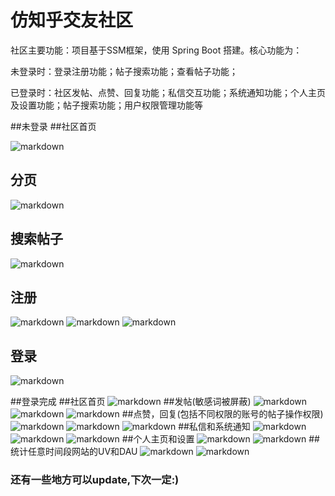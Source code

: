 # 仿知乎交友社区
社区主要功能：项目基于SSM框架，使用 Spring Boot 搭建。核心功能为：

未登录时：登录注册功能；帖子搜索功能；查看帖子功能；

已登录时：社区发帖、点赞、回复功能；私信交互功能；系统通知功能；个人主页及设置功能；帖子搜索功能；用户权限管理功能等

##未登录
##社区首页

![markdown](http://m.qpic.cn/psc?/V12P5Ftx2Qhc8x/FuOlPseFkXy6zf1*h9xoNi05ES*n8GfLkQPvB4*D*IimSmu9c5EvUrZ5u2TkGUmuQEg.ArDSps2WlTf6hP6ruh11RkGZoL1cCughsba1oY0!/b&bo=gAfuAwAAAAADF1g!&rf=viewer_4)

## 分页

![markdown](http://m.qpic.cn/psc?/V12P5Ftx2Qhc8x/FuOlPseFkXy6zf1*h9xoNuVgkbR*RFasjkhlgBwhn8gk7YKbPljY1MnT143lUVEbpUBo2CxIzl14.H5WiDvFjoELoZ1so4RK*m2swVwyTfo!/b&bo=gAfuAwAAAAADF1g!&rf=viewer_4)

## 搜索帖子

![markdown](http://m.qpic.cn/psc?/V12P5Ftx2Qhc8x/FuOlPseFkXy6zf1*h9xoNsKxOOTNvUfzhiNjR1I..0bJV*vDk3MDEs7U0ZUSep6JllPEsIqEdMEkKYibmc4jC5.xNbKD3kyTosC7vjZrBSQ!/b&bo=gAfSAgAAAAADF2U!&rf=viewer_4)

## 注册
![markdown](http://m.qpic.cn/psc?/V12P5Ftx2Qhc8x/PBfbIKZtAJlvfOqE04IdJRU0nE0KVME16CwQ.sgM.mCncrYJaB2YAwQiuH4fipCkXEVqPKHTkAeQ642BLWbDRg!!/b&bo=IwTGAgAAAAARB9M!&rf=viewer_4)
![markdown](http://m.qpic.cn/psc?/V12P5Ftx2Qhc8x/FuOlPseFkXy6zf1*h9xoNuK9X1g2sYfqxb1HJaBQi6c3Iz0XuOjyIOYK2fVsB3xHnEUPJu13vIaeDgKdbdCLYI0TbwXD2mi8wPW8nDcQw9w!/b&bo=IwSTAgAAAAARF5Y!&rf=viewer_4)
![markdown](http://m.qpic.cn/psc?/V12P5Ftx2Qhc8x/FuOlPseFkXy6zf1*h9xoNhPbxeBsr*rWYZ94FmOOmDZV9vPeidI.Sqfv1*HfJExl4Be.G5JbKbiKgyUk40W2wHPR*XnHYbH3fiqGgFHUFCw!/b&bo=KQSIAQAAAAARF4Q!&rf=viewer_4)

## 登录

![markdown](http://m.qpic.cn/psc?/V12P5Ftx2Qhc8x/FuOlPseFkXy6zf1*h9xoNqQP16FJEcKCBH5G1FrVLu8MdiFGOqm8OrRuLtTLxelNH2jgFXTeywlg*BZY2pkwxbQxU47DzjSj5jCMX0VZk8E!/b&bo=gAfPAgAAAAADF3g!&rf=viewer_4)

##登录完成
##社区首页
![markdown](http://m.qpic.cn/psc?/V12P5Ftx2Qhc8x/FuOlPseFkXy6zf1*h9xoNvgJC7h2XCLggqk*tJC30Ycrk*6ZUGhSYlI39F2ewN455hREFPcHlvWcxPATuMzRi2W7MTYXnBiQhc1UOloqduo!/b&bo=gAesAwAAAAADFxo!&rf=viewer_4)
##发帖(敏感词被屏蔽)
![markdown](http://m.qpic.cn/psc?/V12P5Ftx2Qhc8x/FuOlPseFkXy6zf1*h9xoNo3dfadcP6OG9yeQWj.pNm8YqZy.tsa46DGz2fjTJ.ri*9UF*Adp38YETnkTRxKq2JSWDLlDNX*xJUGsy2MxJ10!/b&bo=gAePAwAAAAARFys!&rf=viewer_4)
![markdown](http://m.qpic.cn/psc?/V12P5Ftx2Qhc8x/FuOlPseFkXy6zf1*h9xoNpADinL*mqR6j68s0quyi8oKiSYXLZVhPqDcrpwKCf6qTIY4xAdl*JLYR6WoXvaxk8mOlZ1KGJTH1hN72Uly7AE!/b&bo=gAePAwAAAAARFys!&rf=viewer_4)
![markdown](http://m.qpic.cn/psc?/V12P5Ftx2Qhc8x/FuOlPseFkXy6zf1*h9xoNrxDqLL5I.CvrOdYjH6ldcqbUZqa.Mp7Gvz1lJdWJ2c03AkUd3slVBhRVN6pbF2RFucneQjaMGI5hQcYSWfsmYg!/b&bo=gAePAwAAAAARFys!&rf=viewer_4)
##点赞，回复(包括不同权限的账号的帖子操作权限)
![markdown](http://m.qpic.cn/psc?/V12P5Ftx2Qhc8x/FuOlPseFkXy6zf1*h9xoNmICc6hNG9kIgqca3xXdkphaNq*uB5XAIgmOp26me58g2nCl0Eep1fpAso65DexPpv*QaG.oZh6MCCJoci*lb8A!/b&bo=gAesAwAAAAADFxo!&rf=viewer_4)
![markdown](http://m.qpic.cn/psc?/V12P5Ftx2Qhc8x/FuOlPseFkXy6zf1*h9xoNhpqtiHvAtjmnybfzfomCv7PZnfv0uXyA79jhqE.2wC3Bc.EcQj4FdZ9b3p.99i5iDr1Mssl6qXzkRHuKrOrcro!/b&bo=gAesAwAAAAADFxo!&rf=viewer_4)
![markdown](http://m.qpic.cn/psc?/V12P5Ftx2Qhc8x/FuOlPseFkXy6zf1*h9xoNtUE9vYHE7EoiaOtvav4G*nac6twoFlYYpgcGm0owCf5qQjRIexUQ*VBTGzgMr5MFzl.IY.G9qKiiDwpuIt1ChI!/b&bo=gAd8AwAAAAADF8o!&rf=viewer_4)
##私信和系统通知
![markdown](http://m.qpic.cn/psc?/V12P5Ftx2Qhc8x/FuOlPseFkXy6zf1*h9xoNjQvFgozRfcFpe5GfMVeMmrGihuU.KcIRr5S8J.GkmIwxlYJ5K5CHgmUP0faSbCkESwZSmCZ4qpJsuega450zPk!/b&bo=gAfDAQAAAAADF3c!&rf=viewer_4)
![markdown](http://m.qpic.cn/psc?/V12P5Ftx2Qhc8x/PBfbIKZtAJlvfOqE04IdJck8ZPKnqCl1R78BsIsFaTLADJ*0QMbdLJcKbl8xNiN0bIbqDYwVbZNB4y5EDSRe0A!!/b&bo=gAePAwAAAAARBzs!&rf=viewer_4)
![markdown](http://m.qpic.cn/psc?/V12P5Ftx2Qhc8x/FuOlPseFkXy6zf1*h9xoNljrOrBQuvQwfZfyenfGmrgYAQLZ6hiVmGDajrQd9eGFiHQf7uXfS5S3QGyCThM3hMaz3L06Pr0s*tmb8lLvX3Y!/b&bo=gAecAgAAAAADFys!&rf=viewer_4)
##个人主页和设置
![markdown](http://m.qpic.cn/psc?/V12P5Ftx2Qhc8x/FuOlPseFkXy6zf1*h9xoNhD*Pc802C95DG8mEcnzLdSmGD3yjFv.r3AHd.FgJ8lhkhHRq2Y68cwaiEWL*4TWewdE2AdrlntEH1pyXykffZc!/b&bo=gAfIAQAAAAADF3w!&rf=viewer_4)
![markdown](http://m.qpic.cn/psc?/V12P5Ftx2Qhc8x/FuOlPseFkXy6zf1*h9xoNtSHZO4ho0KKavVTCHGvzvUoMgKtpuV4*ly3awJo.4*HNsl.9kPcaRbs8XVPMC3q1oQJvqaxlSreZKvdrzNCJYs!/b&bo=gAesAwAAAAADFxo!&rf=viewer_4)
##统计任意时间段网站的UV和DAU
![markdown](http://m.qpic.cn/psc?/V12P5Ftx2Qhc8x/PBfbIKZtAJlvfOqE04IdJXvPCTBY7Y0XzHLmPk51LMbtQDopAOtlf2vFL7t959OoFKYOHS9f8QfRgmqwpHbS0w!!/b&bo=gAfHAgAAAAADB2A!&rf=viewer_4)
![markdown](http://m.qpic.cn/psc?/V12P5Ftx2Qhc8x/FuOlPseFkXy6zf1*h9xoNiP6tQaSIXuN1Ast45TEyR6N9vqzPbiowLwD2HRhaCW7lJlNeypM1yrgH6aLHv72IRoomZcfhkuWh27YMHqYIAI!/b&bo=gAe0AgAAAAADFwM!&rf=viewer_4)


### 还有一些地方可以update,下次一定:)


